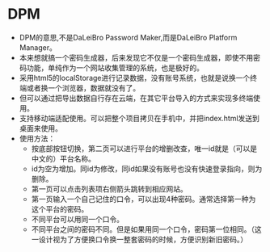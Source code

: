 # DPM
- DPM的意思,不是DaLeiBro Password Maker,而是DaLeiBro Platform Manager。
- 本来想就搞一个密码生成器，后来发现它不仅是一个密码生成器，即使不用密码功能，单纯作为一个网站收集管理的系统，也是极好的。
- 采用html5的localStorage进行记录数据，没有账号系统，也就是说换一个终端或者换一个浏览器，数据就没有了。
- 但可以通过把导出数据自行存在云端，在其它平台导入的方式来实现多终端使用。
- 支持移动端适配使用。可以把整个项目拷贝在手机中，并把index.html发送到桌面来使用。
- 使用方法：
    - 按底部按钮切换，第二页可以进行平台的增删改查，唯一id就是（可以是中文的）平台名称。
    - id为空为增加。同id为修改，同id如果没有账号也没有快速登录指向，则为删除。
    - 第一页可以点击列表项右侧箭头跳转到相应网站。
    - 第一页输入一个自己记住的口令，可以出现4种密码。通常选择第一种为这个平台的密码。
    - 不同平台可以用同一个口令。
    - 不同平台之间的密码不同。但是如果用同一个口令，密码第一位相同。（这一设计视为了方便换口令换一整套密码的时候，方便识别新旧密码。）